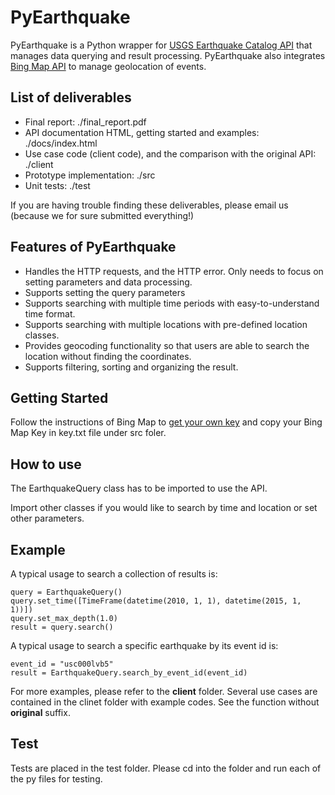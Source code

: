 # PyEarthquake
PyEarthquake is a Python wrapper for [USGS Earthquake Catalog API](https://earthquake.usgs.gov/fdsnws/event/1/) that manages data querying and result processing. PyEarthquake also integrates [Bing Map API](https://docs.microsoft.com/en-us/bingmaps/rest-services/locations/find-a-location-by-query) to manage geolocation of events.

## List of deliverables
- Final report: ./final_report.pdf
- API documentation HTML, getting started and examples: ./docs/index.html
- Use case code (client code), and the comparison with the original API:  ./client
- Prototype implementation: ./src
- Unit tests: ./test

If you are having trouble finding these deliverables, please email us (because we for sure submitted everything!)

## Features of PyEarthquake
- Handles the HTTP requests, and the HTTP error. Only needs to focus on setting parameters and data processing.
- Supports setting the query parameters   
- Supports searching with multiple time periods with easy-to-understand time format.
- Supports searching with multiple locations with pre-defined location classes.
- Provides geocoding functionality so that users are able to search the location without finding the coordinates.
- Supports filtering, sorting and organizing the result.

## Getting Started
Follow the instructions of Bing Map to [get your own key](https://docs.microsoft.com/en-us/bingmaps/getting-started/bing-maps-dev-center-help/getting-a-bing-maps-key) and copy your Bing Map Key in key.txt file under src foler.

## How to use
The EarthquakeQuery class has to be imported to use the API.

Import other classes if you would like to search by time and location or set other parameters.

## Example
A typical usage to search a collection of results is:
```
query = EarthquakeQuery()
query.set_time([TimeFrame(datetime(2010, 1, 1), datetime(2015, 1, 1))])
query.set_max_depth(1.0)
result = query.search()
```

A typical usage to search a specific earthquake by its event id is:
```
event_id = "usc000lvb5"
result = EarthquakeQuery.search_by_event_id(event_id)
```
For more examples, please refer to the **client** folder. Several use cases are contained in the clinet folder with example codes. See the function without **original** suffix.

## Test
Tests are placed in the test folder.
Please cd into the folder and run each of the py files for testing.
